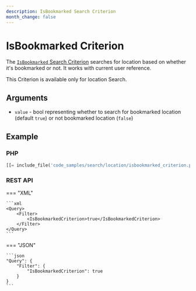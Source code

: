 ```yaml
---
description: IsBookmarked Search Criterion
month_change: false
---
```


# IsBookmarked Criterion

The [`IsBookmarked` Search Criterion](/api/php_api/php_api_reference/classes/Ibexa-Contracts-Core-Repository-Values-Content-Query-Criterion-Location-IsBookmarked.html)
searches for location based on whether it's bookmarked or not.
It works with current user reference.

This Criterion is available only for location Search.

## Arguments

- `value` - bool representing whether to search for bookmarked location (default `true`) or not bookmarked location (`false`)

## Example

### PHP

``` php
[[= include_file('code_samples/search/location/isbookmarked_criterion.php', 2) =]]
```

### REST API

=== "XML"

    ```xml
    <Query>
        <Filter>
            <IsBookmarkedCriterion>true</IsBookmarkedCriterion>
        </Filter>
    </Query>
    ```

=== "JSON"

    ```json
    "Query": {
        "Filter": {
            "IsBookmarkedCriterion": true
        }
    }
    ```
